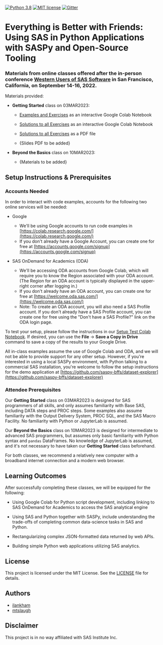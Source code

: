 [![Python 3.8](https://img.shields.io/badge/python-3.8-brightgreen.svg)](#prerequisites)  [![MIT license](https://img.shields.io/badge/License-MIT-blue.svg)](LICENSE)  [![Gitter](https://img.shields.io/gitter/room/saspy-bffs/community.svg?color=777777)](https://gitter.im/saspy-bffs/community)


# Everything is Better with Friends: Using SAS in Python Applications with SASPy and Open-Source Tooling



### Materials from online classes offered after the in-person conference [Western Users of SAS Software](https://www.wuss.org) in San Francisco, California, on September 14-16, 2022.

Materials provided:


- __Getting Started__ class on 03MAR2023:

  - [Examples and Exercises](https://colab.research.google.com/drive/1FbgkTs1_bYDBY590DDAt2dxpg87X3u9b#offline=true&sandboxMode=true) as an interactive Google Colab Notebook

  - [Solutions to all Exercises](https://colab.research.google.com/drive/1swNT4HRGNfinA6uCU29UswySwONaJHbW#offline=true&sandboxMode=true) as an interactive Google Colab Notebook

  - [Solutions to all Exercises](solutions/Solutions-Getting_Started-Everything_Is_Better_With_Friends-WUSS2022_Encore.pdf) as a PDF file

  - {Slides PDF to be added} <!--- [Slides](slides/Everything_is_Better_with_Friends-Getting_Started-Slides.pdf) as a PDF file -->


- __Beyond the Basics__ class on 10MAR2023:

  - {Materials to be added}
<!--- 
  - Examples and Exercises as interactive Google Colab Notebooks:
    - [Part 1](https://colab.research.google.com/drive/[NOTEBOOK-ID]#offline=true&sandboxMode=true)
    - [Part 2](https://colab.research.google.com/drive/[NOTEBOOK-ID]#offline=true&sandboxMode=true)
    - [Part 3](https://colab.research.google.com/drive/[NOTEBOOK-ID]#offline=true&sandboxMode=true)
    - [Part 4](https://colab.research.google.com/drive/[NOTEBOOK-ID]#offline=true&sandboxMode=true)
    
  - Solutions to all Exercises as interactive Google Colab Notebooks:
    - [Part 1](https://colab.research.google.com/drive/[NOTEBOOK-ID]#offline=true&sandboxMode=true)
    - [Part 2](https://colab.research.google.com/drive/[NOTEBOOK-ID]#offline=true&sandboxMode=true)
    - [Part 3](https://colab.research.google.com/drive/[NOTEBOOK-ID]#offline=true&sandboxMode=true)
    - [Part 4](https://colab.research.google.com/drive/[NOTEBOOK-ID]#offline=true&sandboxMode=true)
    
  - Solutions to all Exercises as PDF files:
    - [Part 1](solutions/Everything_is_Better_with_Friends-Beyond_the_Basics-Part1-Solutions.pdf)
    - [Part 2](solutions/Everything_is_Better_with_Friends-Beyond_the_Basics-Part2-Solutions.pdf)
    - [Part 3](solutions/Everything_is_Better_with_Friends-Beyond_the_Basics-Part3-Solutions.pdf)
    - [Part 4](solutions/Everything_is_Better_with_Friends-Beyond_the_Basics-Part4-Solutions.pdf)
    
  - [Slides](slides/Everything_is_Better_with_Friends-Beyond_the_Basics-Slides.pdf) as a PDF file
 -->

## Setup Instructions & Prerequisites

### Accounts Needed

In order to interact with code examples, accounts for the following two online services will be needed:

- Google
  - We'll be using Google accounts to run code examples in [https://colab.research.google.com/](https://colab.research.google.com/)
  - If you don't already have a Google Account, you can create one for free at [https://accounts.google.com/signup](https://accounts.google.com/signup) 

- SAS OnDemand for Academics (ODA)
  - We'll be accessing ODA accounts from Google Colab, which will require you to know the Region associated with your ODA account. (The Region for an ODA account is typically displayed in the upper-right corner after logging in.)
  - If you don't already have an ODA account, you can create one for free at [https://welcome.oda.sas.com/](https://welcome.oda.sas.com/)
  - Note: To create an ODA account, you will also need a SAS Profile account. If you don't already have a SAS Profile account, you can create one for free using the "Don't have a SAS Profile?" link on the ODA login page.

To test your setup, please follow the instructions in our [Setup Test Colab Notebook](https://colab.research.google.com/drive/1qtnXrOmAYAlulrtUPrnJ-7KfVGXEmcws#offline=true&sandboxMode=true). If desired, you can use the __File__ -> __Save a Copy in Drive__ command to save a copy of the results to your Google Drive.

All in-class examples assume the use of Google Colab and ODA, and we will not be able to provide support for any other setup. However, if you're interested in using a local SASPy environment, with Python talking to a commercial SAS installation, you're welcome to follow the setup instructions for the demo application at [https://github.com/saspy-bffs/dataset-explorer](https://github.com/saspy-bffs/dataset-explorer)


### Attendee Prerequisites

Our __Getting Started__ class on 03MAR2023 is designed for SAS programmers of all skills, and only assumes familiarity with Base SAS, including DATA steps and PROC steps. Some examples also assume familiarity with the Output Delivery System, PROC SQL, and the SAS Macro Facility. No familiarity with Python or JupyterLab is assumed.

Our __Beyond the Basics__ class on 10MAR2023 is designed for intermediate to advanced SAS programmers, but assumes only basic familiarity with Python syntax and `pandas` DataFrames. No knowledge of JupyterLab is assumed, and it's not necessary to have taken our __Getting Started__ class beforehand.

For both classes, we recommend a relatively new computer with a broadband internet connection and a modern web browser.


## Learning Outcomes

After successfully completing these classes, we will be equipped for the following:

- Using Google Colab for Python script development, including linking to SAS OnDemand for Academics to access the SAS analytical engine

- Using SAS and Python together with SASPy, include understanding the trade-offs of completing common data-science tasks in SAS and Python.

- Rectangularizing complex JSON-formatted data returned by web APIs.

- Building simple Python web applications utilizing SAS analytics.


## License
This project is licensed under the MIT License. See the [LICENSE](LICENSE) file for details.


## Authors
* [ilankham](https://github.com/ilankham)
* [mtslaugh](https://github.com/mtslaugh)


## Disclaimer

This project is in no way affiliated with SAS Institute Inc.
